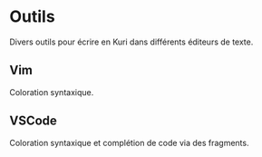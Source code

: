 Outils
======
Divers outils pour écrire en Kuri dans différents éditeurs de texte.

## Vim
Coloration syntaxique.

## VSCode
Coloration syntaxique et complétion de code via des fragments.
